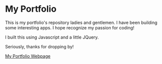 
# My Portfolio  
This is my portfolio's repository ladies and gentlemen. I have been building some interesting apps. I hope recognize my passion for coding!

I built this using Javascript and a little JQuery.

 Seriously, thanks for dropping by!

 [My Portfolio Webpage](https://prob8.github.io/jnaeemgitonga/)
